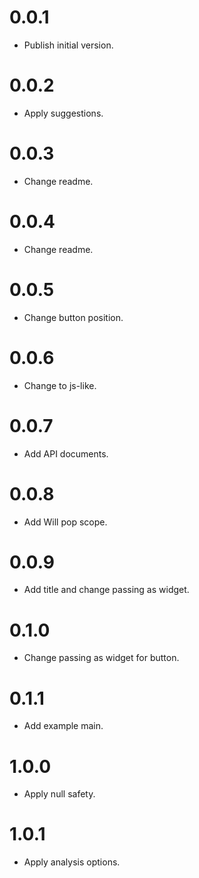 # 0.0.1

  * Publish initial version.

# 0.0.2

  * Apply suggestions.

# 0.0.3

  * Change readme.

# 0.0.4

  * Change readme.

# 0.0.5

  * Change button position.

# 0.0.6

  * Change to js-like.

# 0.0.7

  * Add API documents.

# 0.0.8

  * Add Will pop scope.

# 0.0.9

  * Add title and change passing as widget.

# 0.1.0

  * Change passing as widget for button.

# 0.1.1

  * Add example main.

# 1.0.0

  * Apply null safety.

# 1.0.1

  * Apply analysis options.

